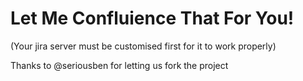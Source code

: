 Let Me Confluience That For You!
=========================

(Your jira server must be customised first for it to work properly)

Thanks to @seriousben for letting us fork the project
